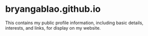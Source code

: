 # bryangablao.github.io
This contains my public profile information, including basic details, interests, and links, for display on my website. 
